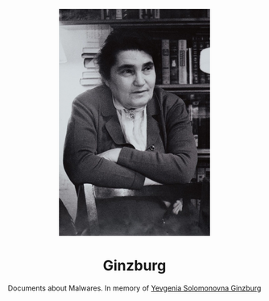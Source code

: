 <p align="center"><img width="300" src="./docs/readme.jpg"/></p>

<h1 align="center">Ginzburg</h1>

<p align="center">Documents about Malwares. In memory of <a href="https://en.wikipedia.org/wiki/Yevgenia_Ginzburg">Yevgenia Solomonovna Ginzburg</a></p>
